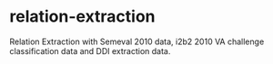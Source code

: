 # relation-extraction
Relation Extraction with Semeval 2010 data, i2b2 2010 VA challenge classification data and DDI extraction data. 

